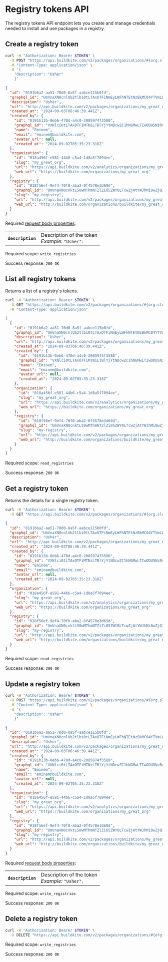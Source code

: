 # Registry tokens API

The registry tokens API endpoint lets you create and manage credentials needed to install and use packages in a registry.

## Create a registry token

```bash
curl -H "Authorization: Bearer $TOKEN" \
  -X POST "https://api.buildkite.com/v2/packages/organizations/#{org.slug}/registries/#{registry.slug}/tokens"  \
  -H "Content-Type: application/json" \
  -d '{
    "description": "Usher"
    }'
```

```json
{
  "id": "0191b6a2-aa51-70d0-8a5f-aabce115b0fd",
  "graphql_id": "UmVnaXN0cnlUb2tlbi0tLTAxOTFiNmEyLWFhNTEtNzBkMC04YTVmLWFhYmNlMTE1YjBmZA==",
  "description": "Usher",
  "url": "http://api.buildkite.com/v2/packages/organizations/my_great_org/registries/my-registry/tokens/0191b6a2-aa51-70d0-8a5f-aabce115b0fd",
  "created_at": "2024-09-03T06:46:39.441Z",
  "created_by": {
    "id": "0191b13b-0eb6-470d-a4c0-2085974f3580",
    "graphql_id": "VXNlci0tLTAxOTFiMTNiLTBlYjYtNDcwZC1hNGMwLTIwODU5NzRmMzU4MA==",
    "name": "Eminem",
    "email": "eminem@buildkite.com",
    "avatar_url": null,
    "created_at": "2024-09-02T05:35:23.318Z"
  },
  "organization": {
    "id": "018a456f-e581-44b6-c5a4-1d8a5f7094ee",
    "slug": "my_great_org",
    "url": "https://api.buildkite.com/v2/analytics/organizations/my_great_org",
    "web_url": "https://buildkite.com/organizations/my_great_org"
  },
  "registry": {
    "id": "018f56ef-9ef4-70f0-aba2-0f4578e3d69d",
    "graphql_id": "UmVnaXN0cnktLS0wMThmNTZlZi05ZWY0LTcwZjAtYWJhMi0wZjQ1NzhlM2Q2OWQ=",
    "slug": "my-registry",
    "url": "http://api.buildkite.com/v2/packages/organizations/my_great_org/registries/my-registry",
    "web_url": "http://buildkite.com/organizations/buildkite/my_great_org/registries/my-registry"
  }
}
```

Required [request body properties](/docs/api#request-body-properties):

<table class="responsive-table">
<tbody>
  <tr><th><code>description</code></th><td>Description of the token<br><em>Example:</em> <code>"Usher"</code>.</td></tr>
</tbody>
</table>

Required scope: `write_registries`

Success response: `200 OK`

## List all registry tokens

Returns a list of a registry's tokens.

```bash
curl -H "Authorization: Bearer $TOKEN" \
  -X GET "https://api.buildkite.com/v2/packages/organizations/#{org.slug}/registries/#{registry.slug}/tokens" \
  -H "Content-Type: application/json"
```

```json
[
  {
    "id": "0191b6a2-aa51-70d0-8a5f-aabce115b0fd",
    "graphql_id": "UmVnaXN0cnlUb2tlbi0tLTAxOTFiNmEyLWFhNTEtNzBkMC04YTVmLWFhYmNlMTE1YjBmZA==",
    "description": "Usher",
    "url": "http://api.buildkite.com/v2/packages/organizations/my_great_org/registries/my-registry/tokens/0191b6a2-aa51-70d0-8a5f-aabce115b0fd",
    "created_at": "2024-09-03T06:46:39.441Z",
    "created_by": {
      "id": "0191b13b-0eb6-470d-a4c0-2085974f3580",
      "graphql_id": "VXNlci0tLTAxOTFiMTNiLTBlYjYtNDcwZC1hNGMwLTIwODU5NzRmMzU4MA==",
      "name": "Eminem",
      "email": "eminem@buildkite.com",
      "avatar_url": null,
      "created_at": "2024-09-02T05:35:23.318Z"
    },
    "organization": {
      "id": "018a456f-e581-44b6-c5a4-1d8a5f7094ee",
      "slug": "my_great_org",
      "url": "https://api.buildkite.com/v2/analytics/organizations/my_great_org",
      "web_url": "https://buildkite.com/organizations/my_great_org"
    },
    "registry": {
      "id": "018f56ef-9ef4-70f0-aba2-0f4578e3d69d",
      "graphql_id": "UmVnaXN0cnktLS0wMThmNTZlZi05ZWY0LTcwZjAtYWJhMi0wZjQ1NzhlM2Q2OWQ=",
      "slug": "my-registry",
      "url": "http://api.buildkite.com/v2/packages/organizations/my_great_org/registries/my-registry",
      "web_url": "http://buildkite.com/organizations/buildkite/my_great_org/registries/my-registry"
    }
  }
]
```

Required scope: `read_registries`

Success response: `200 OK`

## Get a registry token

Returns the details for a single registry token.

```bash
curl -H "Authorization: Bearer $TOKEN" \
  -X GET "https://api.buildkite.com/v2/packages/organizations/#{org.slug}/registries/#{registry.slug}/tokens/#{id}"
```

```json
{
  "id": "0191b6a2-aa51-70d0-8a5f-aabce115b0fd",
  "graphql_id": "UmVnaXN0cnlUb2tlbi0tLTAxOTFiNmEyLWFhNTEtNzBkMC04YTVmLWFhYmNlMTE1YjBmZA==",
  "description": "Usher",
  "url": "http://api.buildkite.com/v2/packages/organizations/my_great_org/registries/my-registry/tokens/0191b6a2-aa51-70d0-8a5f-aabce115b0fd",
  "created_at": "2024-09-03T06:46:39.441Z",
  "created_by": {
    "id": "0191b13b-0eb6-470d-a4c0-2085974f3580",
    "graphql_id": "VXNlci0tLTAxOTFiMTNiLTBlYjYtNDcwZC1hNGMwLTIwODU5NzRmMzU4MA==",
    "name": "Eminem",
    "email": "eminem@buildkite.com",
    "avatar_url": null,
    "created_at": "2024-09-02T05:35:23.318Z"
  },
  "organization": {
    "id": "018a456f-e581-44b6-c5a4-1d8a5f7094ee",
    "slug": "my_great_org",
    "url": "https://api.buildkite.com/v2/analytics/organizations/my_great_org",
    "web_url": "https://buildkite.com/organizations/my_great_org"
  },
  "registry": {
    "id": "018f56ef-9ef4-70f0-aba2-0f4578e3d69d",
    "graphql_id": "UmVnaXN0cnktLS0wMThmNTZlZi05ZWY0LTcwZjAtYWJhMi0wZjQ1NzhlM2Q2OWQ=",
    "slug": "my-registry",
    "url": "http://api.buildkite.com/v2/packages/organizations/my_great_org/registries/my-registry",
    "web_url": "http://buildkite.com/organizations/buildkite/my_great_org/registries/my-registry"
  }
}
```

Required scope: `read_registries`

Success response: `200 OK`

## Update a registry token

```bash
curl -H "Authorization: Bearer $TOKEN" \
  -X POST "https://api.buildkite.com/v2/packages/organizations/#{org.slug}/registries/#{registry.slug}/tokens/#{id}" \
  -H "Content-Type: application/json" \
  -d '{
    "description": "Usher"
    }' 
```

```json
{
  "id": "0191b6a2-aa51-70d0-8a5f-aabce115b0fd",
  "graphql_id": "UmVnaXN0cnlUb2tlbi0tLTAxOTFiNmEyLWFhNTEtNzBkMC04YTVmLWFhYmNlMTE1YjBmZA==",
  "description": "Usher",
  "url": "http://api.buildkite.com/v2/packages/organizations/my_great_org/registries/my-registry/tokens/0191b6a2-aa51-70d0-8a5f-aabce115b0fd",
  "created_at": "2024-09-03T06:46:39.441Z",
  "created_by": {
    "id": "0191b13b-0eb6-470d-a4c0-2085974f3580",
    "graphql_id": "VXNlci0tLTAxOTFiMTNiLTBlYjYtNDcwZC1hNGMwLTIwODU5NzRmMzU4MA==",
    "name": "Eminem",
    "email": "eminem@buildkite.com",
    "avatar_url": null,
    "created_at": "2024-09-02T05:35:23.318Z"
  },
  "organization": {
    "id": "018a456f-e581-44b6-c5a4-1d8a5f7094ee",
    "slug": "my_great_org",
    "url": "https://api.buildkite.com/v2/analytics/organizations/my_great_org",
    "web_url": "https://buildkite.com/organizations/my_great_org"
  },
  "registry": {
    "id": "018f56ef-9ef4-70f0-aba2-0f4578e3d69d",
    "graphql_id": "UmVnaXN0cnktLS0wMThmNTZlZi05ZWY0LTcwZjAtYWJhMi0wZjQ1NzhlM2Q2OWQ=",
    "slug": "my-registry",
    "url": "http://api.buildkite.com/v2/packages/organizations/my_great_org/registries/my-registry",
    "web_url": "http://buildkite.com/organizations/buildkite/my_great_org/registries/my-registry"
  }
}
```

Required [request body properties](/docs/api#request-body-properties):

<table class="responsive-table">
<tbody>
  <tr><th><code>description</code></th><td>Description of the token<br><em>Example:</em> <code>"Usher"</code>.</td></tr>
</tbody>
</table>

Required scope: `write_registries`

Success response: `200 OK`


## Delete a registry token

```bash
curl -H "Authorization: Bearer $TOKEN" \
  -X DELETE "https://api.buildkite.com/v2/packages/organizations/#{org.slug}/registries/#{registry.slug}/tokens/#{id}"
```

Required scope: `write_registries`

Success response: `200 OK`
